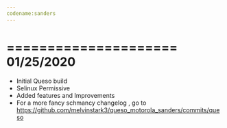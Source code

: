 ```yaml
---
codename:sanders
---
```


 =====================
    01/25/2020
 =====================

* Initial Queso build
* Selinux Permissive
* Added features and Improvements
* For a more fancy schmancy changelog , go to https://github.com/melvinstark3/queso_motorola_sanders/commits/queso
